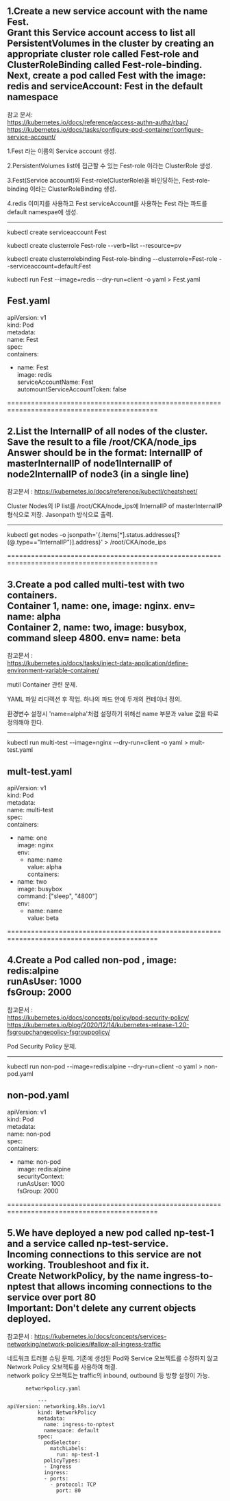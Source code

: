 1.Create a new service account with the name Fest.   
Grant this Service account access to list all PersistentVolumes in the cluster by creating an   
appropriate cluster role called Fest-role and ClusterRoleBinding called Fest-role-binding.   
Next, create a pod called Fest with the image: redis and serviceAccount: Fest in the default namespace   
------   

참고 문서:    
https://kubernetes.io/docs/reference/access-authn-authz/rbac/   
https://kubernetes.io/docs/tasks/configure-pod-container/configure-service-account/   
          
1.Fest 라는 이름의 Service account 생성.   

2.PersistentVolumes list에 접근할 수 있는 Fest-role 이라는 ClusterRole 생성.   

3.Fest(Service account)와 Fest-role(ClusterRole)을 바인딩하는, Fest-role-binding 이라는 ClusterRoleBinding 생성.   

4.redis 이미지를 사용하고 Fest serviceAccount를 사용하는 Fest 라는 파드를 default namespae에 생성.    

     
---   
kubectl create serviceaccount Fest   

kubectl create clusterrole Fest-role --verb=list --resource=pv   

kubectl create clusterrolebinding Fest-role-binding --clusterrole=Fest-role --serviceaccount=default:Fest   

kubectl run Fest --image=redis --dry-run=client -o yaml > Fest.yaml

Fest.yaml
---
apiVersion: v1   
kind: Pod   
metadata:   
  name: Fest   
spec:   
  containers:   
  - name: Fest      
    image: redis      
  serviceAccountName: Fest   
  automountServiceAccountToken: false   
   
   
============================================================================================      
   
2.List the InternalIP of all nodes of the cluster. Save the result to a file /root/CKA/node_ips   
Answer should be in the format: InternalIP of master<space>InternalIP of node1<space>InternalIP of node2<space>InternalIP of node3 (in a single line)   
---
참고문서 :
https://kubernetes.io/docs/reference/kubectl/cheatsheet/   

Cluster Nodes의 IP list를 /root/CKA/node_ips에 InternalIP of master<space>InternalIP 형식으로 저장. Jasonpath 방식으로 출력.
       
---
          
kubectl get nodes -o jsonpath='{.items[*].status.addresses[?(@.type=="InternalIP")].address}' > /root/CKA/node_ips   
          

============================================================================================
     
3.Create a pod called multi-test with two containers.     
Container 1, name: one, image: nginx. env= name: alpha   
Container 2, name: two, image: busybox, command sleep 4800. env= name: beta 
----------------------------    

참고문서 :   
https://kubernetes.io/docs/tasks/inject-data-application/define-environment-variable-container/    

mutil Container 관련 문제.   

YAML 파일 리디렉션 후 작업. 하나의 파드 안에 두개의 컨테이너 정의.   

환경변수 설정시  'name=alpha'처럼 설정하기 위해선 name 부분과 value 값을 따로 정의해야 한다.   

---


kubectl run multi-test --image=nginx --dry-run=client -o yaml > mult-test.yaml   

mult-test.yaml   
---
apiVersion: v1   
kind: Pod   
metadata:   
  name: multi-test   
spec:   
  containers:   
  - name: one   
    image: nginx   
    env:   
    - name: name   
      value: alpha   
  containers:   
  - name: two    
    image: busybox   
    command: ["sleep", "4800"]   
    env:   
    -  name: name   
       value: beta    
          
         
============================================================================================   
          
4.Create a Pod called non-pod , image: redis:alpine   
runAsUser: 1000   
fsGroup: 2000   
---   
참고문서 :   
https://kubernetes.io/docs/concepts/policy/pod-security-policy/   
https://kubernetes.io/blog/2020/12/14/kubernetes-release-1.20-fsgroupchangepolicy-fsgrouppolicy/   
          
Pod Security Policy 문제.   
   
---   
kubectl run non-pod --image=redis:alpine --dry-run=client -o yaml > non-pod.yaml   

non-pod.yaml   
---   
apiVersion: v1   
kind: Pod   
metadata:   
  name: non-pod   
spec:   
  containers:    
  - name: non-pod   
    image: redis:alpine   
  securityContext:   
    runAsUser: 1000      
    fsGroup: 2000   
          

============================================================================================   
          
5.We have deployed a new pod called np-test-1 and a service called np-test-service.    
Incoming connections to this service are not working. Troubleshoot and fix it.   
Create NetworkPolicy, by the name ingress-to-nptest that allows incoming connections to the service over port 80   
Important: Don't delete any current objects deployed.   
---          
참고문서 : 
https://kubernetes.io/docs/concepts/services-networking/network-policies/#allow-all-ingress-traffic             

네트워크 트러블 슈팅 문제. 기존에 생성된 Pod와 Service 오브젝트를 수정하지 않고 Network Policy 오브젝트를 사용하여 해결.   
network policy 오브젝트는 traffic의 inbound, outbound 등 방향 설정이 가능.   

          networkpolicy.yaml   
```
          ---   
apiVersion: networking.k8s.io/v1           
          kind: NetworkPolicy   
          metadata:   
            name: ingress-to-nptest   
            namespace: default   
          spec:   
            podSelector:   
              matchLabels:   
                run: np-test-1   
            policyTypes:   
            - Ingress   
            ingress:   
            - ports:   
              - protocol: TCP   
                port: 80   
          
```       
          
